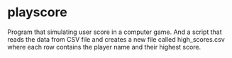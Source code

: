 # playscore
Program that simulating user score in a computer game.
And a script that reads the data from CSV file and creates a new file called high_scores.csv where each row contains the player name and their highest score.
